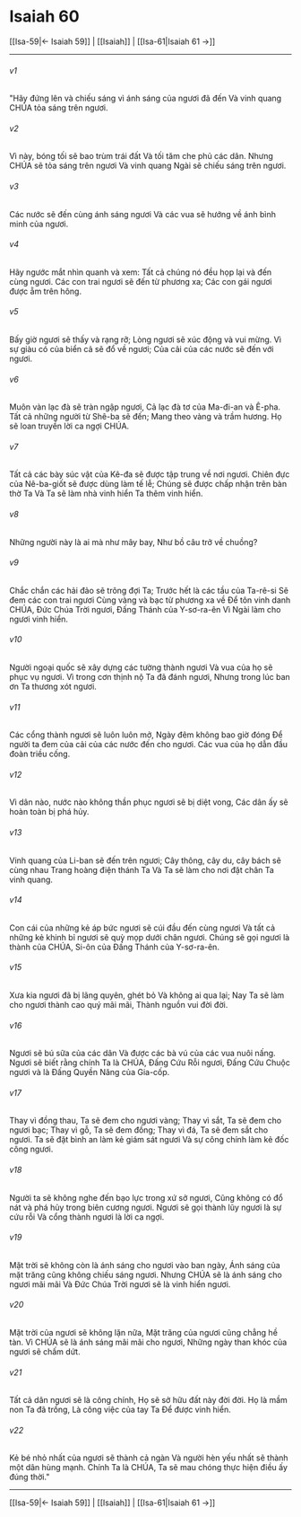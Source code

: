 # Isaiah 60

[[Isa-59|← Isaiah 59]] | [[Isaiah]] | [[Isa-61|Isaiah 61 →]]
***



###### v1 
"Hãy đứng lên và chiếu sáng vì ánh sáng của ngươi đã đến Và vinh quang CHÚA tỏa sáng trên ngươi. 

###### v2 
Vì này, bóng tối sẽ bao trùm trái đất Và tối tăm che phủ các dân. Nhưng CHÚA sẽ tỏa sáng trên ngươi Và vinh quang Ngài sẽ chiếu sáng trên ngươi. 

###### v3 
Các nước sẽ đến cùng ánh sáng ngươi Và các vua sẽ hướng về ánh bình minh của ngươi. 

###### v4 
Hãy ngước mắt nhìn quanh và xem: Tất cả chúng nó đều họp lại và đến cùng ngươi. Các con trai ngươi sẽ đến từ phương xa; Các con gái ngươi được ẵm trên hông. 

###### v5 
Bấy giờ ngươi sẽ thấy và rạng rỡ; Lòng ngươi sẽ xúc động và vui mừng. Vì sự giàu có của biển cả sẽ đổ về ngươi; Của cải của các nước sẽ đến với ngươi. 

###### v6 
Muôn vàn lạc đà sẽ tràn ngập ngươi, Cả lạc đà tơ của Ma-đi-an và Ê-pha. Tất cả những người từ Shê-ba sẽ đến; Mang theo vàng và trầm hương. Họ sẽ loan truyền lời ca ngợi CHÚA. 

###### v7 
Tất cả các bày súc vật của Kê-đa sẽ được tập trung về nơi ngươi. Chiên đực của Nê-ba-giốt sẽ được dùng làm tế lễ; Chúng sẽ được chấp nhận trên bàn thờ Ta Và Ta sẽ làm nhà vinh hiển Ta thêm vinh hiển. 

###### v8 
Những người này là ai mà như mây bay, Như bồ câu trở về chuồng? 

###### v9 
Chắc chắn các hải đảo sẽ trông đợi Ta; Trước hết là các tầu của Ta-rê-si Sẽ đem các con trai ngươi Cùng vàng và bạc từ phương xa về Để tôn vinh danh CHÚA, Đức Chúa Trời ngươi, Đấng Thánh của Y-sơ-ra-ên Vì Ngài làm cho ngươi vinh hiển. 

###### v10 
Người ngoại quốc sẽ xây dựng các tường thành ngươi Và vua của họ sẽ phục vụ ngươi. Vì trong cơn thịnh nộ Ta đã đánh ngươi, Nhưng trong lúc ban ơn Ta thương xót ngươi. 

###### v11 
Các cổng thành ngươi sẽ luôn luôn mở, Ngày đêm không bao giờ đóng Để người ta đem của cải của các nước đến cho ngươi. Các vua của họ dẫn đầu đoàn triều cống. 

###### v12 
Vì dân nào, nước nào không thần phục ngươi sẽ bị diệt vong, Các dân ấy sẽ hoàn toàn bị phá hủy. 

###### v13 
Vinh quang của Li-ban sẽ đến trên ngươi; Cây thông, cây du, cây bách sẽ cùng nhau Trang hoàng điện thánh Ta Và Ta sẽ làm cho nơi đặt chân Ta vinh quang. 

###### v14 
Con cái của những kẻ áp bức ngươi sẽ cúi đầu đến cùng ngươi Và tất cả những kẻ khinh bỉ ngươi sẽ quỳ mọp dưới chân ngươi. Chúng sẽ gọi ngươi là thành của CHÚA, Si-ôn của Đấng Thánh của Y-sơ-ra-ên. 

###### v15 
Xưa kia ngươi đã bị lãng quyên, ghét bỏ Và không ai qua lại; Nay Ta sẽ làm cho ngươi thành cao quý mãi mãi, Thành nguồn vui đời đời. 

###### v16 
Ngươi sẽ bú sữa của các dân Và được các bà vú của các vua nuôi nấng. Ngươi sẽ biết rằng chính Ta là CHÚA, Đấng Cứu Rỗi ngươi, Đấng Cứu Chuộc ngươi và là Đấng Quyền Năng của Gia-cốp. 

###### v17 
Thay vì đồng thau, Ta sẽ đem cho ngươi vàng; Thay vì sắt, Ta sẽ đem cho ngươi bạc; Thay vì gỗ, Ta sẽ đem đồng; Thay vì đá, Ta sẽ đem sắt cho ngươi. Ta sẽ đặt bình an làm kẻ giám sát ngươi Và sự công chính làm kẻ đốc công ngươi. 

###### v18 
Người ta sẽ không nghe đến bạo lực trong xứ sở ngươi, Cũng không có đổ nát và phá hủy trong biên cương ngươi. Ngươi sẽ gọi thành lũy ngươi là sự cứu rỗi Và cổng thành ngươi là lời ca ngợi. 

###### v19 
Mặt trời sẽ không còn là ánh sáng cho ngươi vào ban ngày, Ánh sáng của mặt trăng cũng không chiếu sáng ngươi. Nhưng CHÚA sẽ là ánh sáng cho ngươi mãi mãi Và Đức Chúa Trời ngươi sẽ là vinh hiển ngươi. 

###### v20 
Mặt trời của ngươi sẽ không lặn nữa, Mặt trăng của ngươi cũng chẳng hề tàn. Vì CHÚA sẽ là ánh sáng mãi mãi cho ngươi, Những ngày than khóc của ngươi sẽ chấm dứt. 

###### v21 
Tất cả dân ngươi sẽ là công chính, Họ sẽ sở hữu đất này đời đời. Họ là mầm non Ta đã trồng, Là công việc của tay Ta Để được vinh hiển. 

###### v22 
Kẻ bé nhỏ nhất của ngươi sẽ thành cả ngàn Và người hèn yếu nhất sẽ thành một dân hùng mạnh. Chính Ta là CHÚA, Ta sẽ mau chóng thực hiện điều ấy đúng thời."

***
[[Isa-59|← Isaiah 59]] | [[Isaiah]] | [[Isa-61|Isaiah 61 →]]
